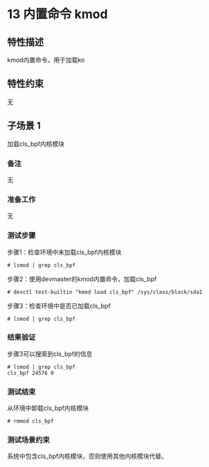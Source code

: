 # 13 内置命令 kmod

## 特性描述

kmod内置命令，用于加载ko

## 特性约束

无

## 子场景 1

加载cls_bpf内核模块

### 备注

无

### 准备工作

无

### 测试步骤

步骤1：检查环境中未加载cls_bpf内核模块
```
# lsmod | grep cls_bpf
```

步骤2：使用devmaster的kmod内置命令，加载cls_bpf
```
# devctl test-builtin "kmod load cls_bpf" /sys/class/block/sda1
```

步骤3：检查环境中是否已加载cls_bpf
```
# lsmod | grep cls_bpf
```
### 结果验证

步骤3可以搜索到cls_bpf的信息
```
# lsmod | grep cls_bpf
cls_bpf 24576 0
```

### 测试结束

从环境中卸载cls_bpf内核模块
```
# rmmod cls_bpf
```

### 测试场景约束

系统中包含cls_bpf内核模块，否则使用其他内核模块代替。
